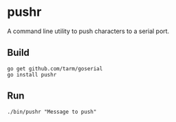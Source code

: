 # pushr

A command line utility to push characters to a serial port.

## Build

    go get github.com/tarm/goserial
	go install pushr

## Run

    ./bin/pushr "Message to push"
